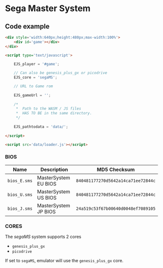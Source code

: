 # Sega Master System

## Code example

```html
<div style='width:640px;height:480px;max-width:100%'>
    <div id='game'></div>
</div>

<script type='text/javascript'>

    EJS_player = '#game';
    
    // Can also be genesis_plus_gx or picodrive
    EJS_core = 'segaMS';

    // URL to Game rom
     
    EJS_gameUrl = '';
    
    /*
     *  Path to the WASM / JS files
     *  HAS TO BE in the same directory.
     */
    
    EJS_pathtodata = 'data/';
    
</script>

<script src='data/loader.js'></script>
```

### BIOS

| Name | Description | MD5 Checksum |
|------|--------------|-------------|
| `bios_E.sms` | MasterSystem EU BIOS | `840481177270d5642a14ca71ee72844c`
| `bios_U.sms` | MasterSystem US BIOS | `840481177270d5642a14ca71ee72844c`
| `bios_J.sms` | MasterSystem JP BIOS | `24a519c53f67b00640d0048ef7089105`

<!-- EU & US have the same checksum? 
 according to https://docs.libretro.com/library/genesis_plus_gx/, they do... Weird
-->

### CORES

The *segaMS* system supports 2 cores
- `genesis_plus_gx`
- `picodrive`

If set to `segaMS`, emulator will use the `genesis_plus_gx` core.
